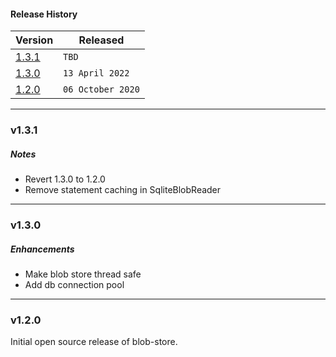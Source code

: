 #### Release History

| Version | Released |
| --- | --- |
|[1.3.1](#v131)| `TBD` |
|[1.3.0](#v130)| `13 April 2022` |
| [1.2.0](#v120) | `06 October 2020` |

---

### v1.3.1

##### Notes

* Revert 1.3.0 to 1.2.0
* Remove statement caching in SqliteBlobReader

---

### v1.3.0

##### Enhancements

* Make blob store thread safe
* Add db connection pool

---

### v1.2.0

Initial open source release of blob-store.
